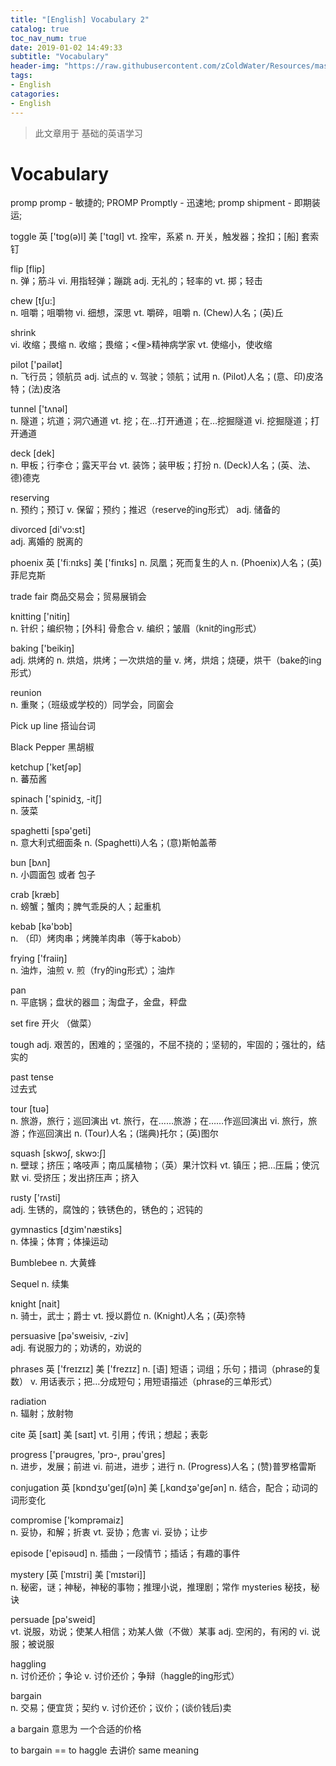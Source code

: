 ```yaml
---
title: "[English] Vocabulary 2"
catalog: true
toc_nav_num: true
date: 2019-01-02 14:49:33
subtitle: "Vocabulary"
header-img: "https://raw.githubusercontent.com/zColdWater/Resources/master/Images/city-593145.jpg"
tags:
- English
catagories:
- English
---
```


> 此文章用于 基础的英语学习

Vocabulary
=======

promp 
promp - 敏捷的;
PROMP Promptly - 迅速地;
promp shipment - 即期装运;

toggle 
 英  ['tɒg(ə)l]   美  ['tɑɡl]
vt. 拴牢，系紧
n. 开关，触发器；拴扣；[船] 套索钉

flip [flip]  
n. 弹；筋斗
vi. 用指轻弹；蹦跳
adj. 无礼的；轻率的
vt. 掷；轻击

chew [tʃu:]  
n. 咀嚼；咀嚼物
vi. 细想，深思
vt. 嚼碎，咀嚼
n. (Chew)人名；(英)丘

shrink  
vi. 收缩；畏缩
n. 收缩；畏缩；<俚>精神病学家
vt. 使缩小，使收缩

pilot ['pailət]  
n. 飞行员；领航员
adj. 试点的
v. 驾驶；领航；试用
n. (Pilot)人名；(意、印)皮洛特；(法)皮洛

tunnel ['tʌnəl]  
n. 隧道；坑道；洞穴通道
vt. 挖；在…打开通道；在…挖掘隧道
vi. 挖掘隧道；打开通道

deck [dek]  
n. 甲板；行李仓；露天平台
vt. 装饰；装甲板；打扮
n. (Deck)人名；(英、法、德)德克

reserving  
n. 预约；预订
v. 保留；预约；推迟（reserve的ing形式）
adj. 储备的

divorced [di'vɔ:st]  
adj. 离婚的
脱离的

phoenix 
 英  ['fiːnɪks]   美  ['finɪks]
n. 凤凰；死而复生的人
n. (Phoenix)人名；(英)菲尼克斯

trade fair 
商品交易会；贸易展销会

knitting ['nitiŋ]  
n. 针织；编织物；[外科] 骨愈合
v. 编织；皱眉（knit的ing形式）

baking ['beikiŋ]  
adj. 烘烤的
n. 烘焙，烘烤；一次烘焙的量
v. 烤，烘焙；烧硬，烘干（bake的ing形式）

reunion  
n. 重聚；（班级或学校的）同学会，同窗会

Pick up line
搭讪台词

Black Pepper
黑胡椒

ketchup ['ketʃəp]  
n. 蕃茄酱

spinach ['spinidʒ, -itʃ]  
n. 菠菜

spaghetti [spə'ɡeti]  
n. 意大利式细面条
n. (Spaghetti)人名；(意)斯帕盖蒂

bun [bʌn]  
n. 小圆面包 或者 包子

crab [kræb]  
n. 螃蟹；蟹肉；脾气乖戾的人；起重机

kebab [kə'bɔb]  
n. （印）烤肉串；烤腌羊肉串（等于kabob）

frying ['fraiiŋ]  
n. 油炸，油煎
v. 煎（fry的ing形式）；油炸

pan  
n. 平底锅；盘状的器皿；淘盘子，金盘，秤盘

set fire
开火 （做菜）

tough 
adj. 艰苦的，困难的；坚强的，不屈不挠的；坚韧的，牢固的；强壮的，结实的

past tense  
过去式

tour [tuə]  
n. 旅游，旅行；巡回演出
vt. 旅行，在……旅游；在……作巡回演出
vi. 旅行，旅游；作巡回演出
n. (Tour)人名；(瑞典)托尔；(英)图尔

squash [skwɔʃ, skwɔ:ʃ]  
n. 壁球；挤压；咯吱声；南瓜属植物；（英）果汁饮料
vt. 镇压；把…压扁；使沉默
vi. 受挤压；发出挤压声；挤入

rusty ['rʌsti]  
adj. 生锈的，腐蚀的；铁锈色的，锈色的；迟钝的

gymnastics [dʒim'næstiks]  
n. 体操；体育；体操运动

Bumblebee
n. 大黄蜂

Sequel
n. 续集

knight [nait]  
n. 骑士，武士；爵士
vt. 授以爵位
n. (Knight)人名；(英)奈特

persuasive [pə'sweisiv, -ziv]  
adj. 有说服力的；劝诱的，劝说的

phrases 
 英  ['freɪzɪz]   美  ['frezɪz]
n. [语] 短语；词组；乐句；措词（phrase的复数）
v. 用话表示；把…分成短句；用短语描述（phrase的三单形式）

radiation  
n. 辐射；放射物

cite 
 英  [saɪt]   美  [saɪt]
vt. 引用；传讯；想起；表彰

progress ['prəuɡres, 'prɔ-, prəu'ɡres]  
n. 进步，发展；前进
vi. 前进，进步；进行
n. (Progress)人名；(赞)普罗格雷斯

conjugation 
 英  [kɒndʒʊ'geɪʃ(ə)n]   美  [,kɑndʒə'ɡeʃən]
n. 结合，配合；动词的词形变化

compromise ['kɔmprəmaiz]  
n. 妥协，和解；折衷
vt. 妥协；危害
vi. 妥协；让步

episode ['episəud] 
n. 插曲；一段情节；插话；有趣的事件

mystery [英 [ˈmɪstri] 美 [ˈmɪstəri]]  
n. 秘密，谜；神秘，神秘的事物；推理小说，推理剧；常作 mysteries 秘技，秘诀

persuade [pə'sweid]  
vt. 说服，劝说；使某人相信；劝某人做（不做）某事
adj. 空闲的，有闲的
vi. 说服；被说服

haggling  
n. 讨价还价；争论
v. 讨价还价；争辩（haggle的ing形式）

bargain  
n. 交易；便宜货；契约
v. 讨价还价；议价；(谈价钱后)卖

a bargain 意思为 一个合适的价格

to bargain == to haggle 去讲价 same meaning


